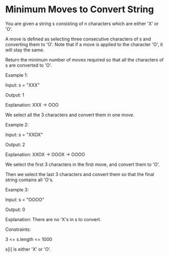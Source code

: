 #  Minimum Moves to Convert String

You are given a string s consisting of n characters which are either 'X' or 'O'.

A move is defined as selecting three consecutive characters of s and converting them to 'O'. Note that if a move is applied to the character 'O', it will stay the same.

Return the minimum number of moves required so that all the characters of s are converted to 'O'.

 

Example 1:

Input: s = "XXX"

Output: 1

Explanation: XXX -> OOO


We select all the 3 characters and convert them in one move.

Example 2:


Input: s = "XXOX"

Output: 2

Explanation: XXOX -> OOOX -> OOOO

We select the first 3 characters in the first move, and convert them to 'O'.

Then we select the last 3 characters and convert them so that the final string contains all 'O's.

Example 3:



Input: s = "OOOO"

Output: 0

Explanation: There are no 'X's in s to convert.





Constraints:



3 <= s.length <= 1000

s[i] is either 'X' or 'O'.

